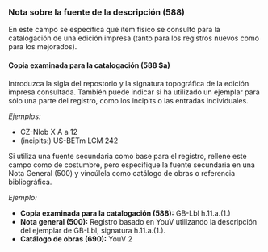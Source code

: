 ### Nota sobre la fuente de la descripción (588)

En este campo se especifica qué ítem físico se consultó para la catalogación de una edición impresa (tanto para los registros nuevos como para los mejorados).

#### Copia examinada para la catalogación (588 $a)

Introduzca la sigla del repostorio y la signatura topográfica de la edición impresa consultada. También puede indicar si ha utilizado un ejemplar para sólo una parte del registro, como los incipits o las entradas individuales.

  

_Ejemplos:_

- CZ-Nlob X A a 12
- (incipits:) US-BETm LCM 242

  

Si utiliza una fuente secundaria como base para el registro, rellene este campo como de costumbre, pero especifique la fuente secundaria en una Nota General (500) y vincúlela como catálogo de obras o referencia bibliográfica.

  

_Ejemplo:_

- **Copia examinada para la catalogación (588):** GB-Lbl h.11.a.(1.)
- **Nota general (500):** Registro basado en YouV utilizando la descripción del ejemplar de GB-Lbl, signatura h.11.a.(1.).
- **Catálogo de obras (690):** YouV 2
